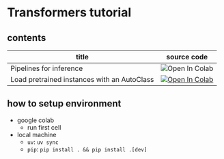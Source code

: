 # Transformers tutorial

## contents
| title | source code |
| --- | --- |
| Pipelines for inference | ![Open In Colab](https://colab.research.google.com/assets/colab-badge.svg) |
| Load pretrained instances with an AutoClass | [![Open In Colab](https://colab.research.google.com/assets/colab-badge.svg)](https://colab.research.google.com/github/nattyo1226/hf_tutorial/blob/main/out/autoclass.ipynb) |

## how to setup environment
- google colab
    - run first cell
- local machine
    - `uv`: `uv sync`
    - `pip`: `pip install . && pip install .[dev]`
